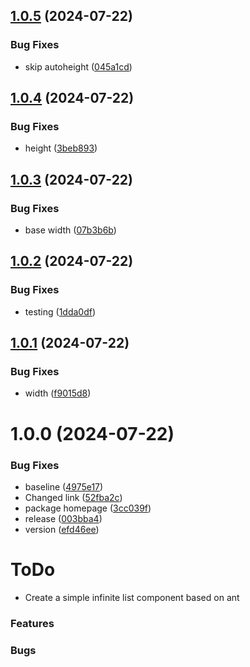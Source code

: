 ## [1.0.5](https://github.com/sjhoeksma/lowcoder-comp-infinite-list/compare/v1.0.4...v1.0.5) (2024-07-22)


### Bug Fixes

* skip autoheight ([045a1cd](https://github.com/sjhoeksma/lowcoder-comp-infinite-list/commit/045a1cd490f9c0b3174a548b91050d209a223c04))

## [1.0.4](https://github.com/sjhoeksma/lowcoder-comp-infinite-list/compare/v1.0.3...v1.0.4) (2024-07-22)


### Bug Fixes

* height ([3beb893](https://github.com/sjhoeksma/lowcoder-comp-infinite-list/commit/3beb893f09797d456d80c845715acbb5392fe10d))

## [1.0.3](https://github.com/sjhoeksma/lowcoder-comp-infinite-list/compare/v1.0.2...v1.0.3) (2024-07-22)


### Bug Fixes

* base width ([07b3b6b](https://github.com/sjhoeksma/lowcoder-comp-infinite-list/commit/07b3b6b5ea2f5a3cc7f559261f98fd5a3797cb36))

## [1.0.2](https://github.com/sjhoeksma/lowcoder-comp-infinite-list/compare/v1.0.1...v1.0.2) (2024-07-22)


### Bug Fixes

* testing ([1dda0df](https://github.com/sjhoeksma/lowcoder-comp-infinite-list/commit/1dda0df8c0763d4eead2f3ac5bb587860979f22a))

## [1.0.1](https://github.com/sjhoeksma/lowcoder-comp-infinite-list/compare/v1.0.0...v1.0.1) (2024-07-22)


### Bug Fixes

* width ([f9015d8](https://github.com/sjhoeksma/lowcoder-comp-infinite-list/commit/f9015d87a192f9b4adf7b33708f23e02a484e4a6))

# 1.0.0 (2024-07-22)


### Bug Fixes

* baseline ([4975e17](https://github.com/sjhoeksma/lowcoder-comp-infinite-list/commit/4975e17ea18246019486db7ce766305ef3536b16))
* Changed link ([52fba2c](https://github.com/sjhoeksma/lowcoder-comp-infinite-list/commit/52fba2c65cbdf7162168d434be013f991b3e42c3))
* package homepage ([3cc039f](https://github.com/sjhoeksma/lowcoder-comp-infinite-list/commit/3cc039ff135e7c87c3ad776dace9ce493026d808))
* release ([003bba4](https://github.com/sjhoeksma/lowcoder-comp-infinite-list/commit/003bba4fd1e8b17e37ff34bf261d446d0c620666))
* version ([efd46ee](https://github.com/sjhoeksma/lowcoder-comp-infinite-list/commit/efd46eebe5d7aec08ea2af3d888dbfeb17743e56))

# ToDo
* Create a simple infinite list component based on ant

### Features

### Bugs
